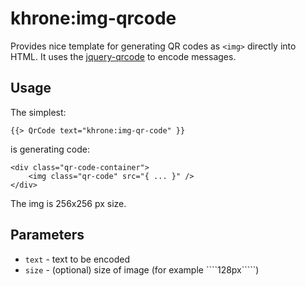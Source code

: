 khrone:img-qrcode
=================

Provides nice template for generating QR codes as ````<img>```` directly into HTML. It uses the [jquery-qrcode](https://larsjung.de/jquery-qrcode/) to encode messages.

Usage
-----
The simplest:
````
{{> QrCode text="khrone:img-qr-code" }}
````
is generating code:
````
<div class="qr-code-container">
    <img class="qr-code" src="{ ... }" />
</div>
````
The img is 256x256 px size.

Parameters
----------
* ````text```` - text to be encoded
* ````size```` - (optional) size of image (for example ````128px`````)